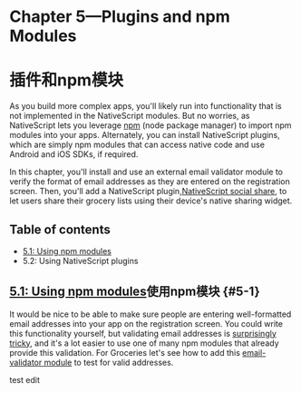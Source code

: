 # **Chapter 5—Plugins and npm Modules**

# 插件和npm模块

As you build more complex apps, you'll likely run into functionality that is not implemented in the NativeScript modules. But no worries, as NativeScript lets you leverage [npm](https://www.npmjs.com/) \(node package manager\) to import npm modules into your apps. Alternately, you can install NativeScript plugins, which are simply npm modules that can access native code and use Android and iOS SDKs, if required.

In this chapter, you'll install and use an external email validator module to verify the format of email addresses as they are entered on the registration screen. Then, you'll add a NativeScript plugin,[NativeScript social share](https://www.npmjs.com/package/nativescript-social-share), to let users share their grocery lists using their device's native sharing widget.

## **Table of contents**

* [5.1: Using npm modules](#5-1)
* 5.2: Using NativeScript plugins

## [**5.1: Using npm modules**](http://docs.nativescript.org/tutorial/chapter-5#51-using-npm-modules)使用npm模块 {#5-1}

It would be nice to be able to make sure people are entering well-formatted email addresses into your app on the registration screen. You could write this functionality yourself, but validating email addresses is [surprisingly tricky](http://stackoverflow.com/questions/46155/validate-email-address-in-javascript), and it's a lot easier to use one of many npm modules that already provide this validation. For Groceries let's see how to add this [email-validator module](https://www.npmjs.com/package/email-validator) to test for valid addresses.

test edit

